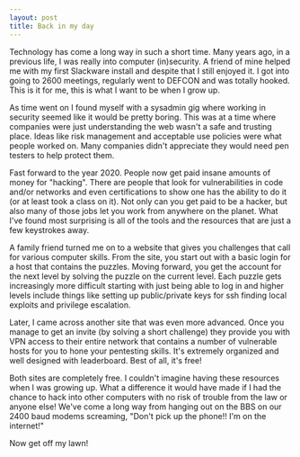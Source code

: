 ```yaml
---
layout: post
title: Back in my day
---
```

Technology has come a long way in such a short time.  Many years ago, in a previous life, I was really into computer (in)security.  A friend of mine helped me with my first Slackware install and despite that I still enjoyed it.  I got into going to 2600 meetings, regularly went to DEFCON and was totally hooked.  This is it for me, this is what I want to be when I grow up.

As time went on I found myself with a sysadmin gig where working in security seemed like it would be pretty boring.  This was at a time where companies were just understanding the web wasn't a safe and trusting place.  Ideas like risk management and acceptable use policies were what people worked on.  Many companies didn't appreciate they would need pen testers to help protect them.

Fast forward to the year 2020.  People now get paid insane amounts of money for "hacking".  There are people that look for vulnerabilities in code and/or networks and even certifications to show one has the ability to do it (or at least took a class on it).  Not only can you get paid to be a hacker, but also many of those jobs let you work from anywhere on the planet.  What I've found most surprising is all of the tools and the resources that are just a few keystrokes away.

A family friend turned me on to a website that gives you challenges that call for various computer skills.  From the site, you start out with a basic login for a host that contains the puzzles.  Moving forward, you get the account for the next level by solving the puzzle on the current level.  Each puzzle gets increasingly more difficult starting with just being able to log in and higher levels include things like setting up public/private keys for ssh finding local exploits and privilege escalation.  

Later, I came across another site that was even more advanced.  Once you manage to get an invite (by solving a short challenge) they provide you with VPN access to their entire network that contains a number of vulnerable hosts for you to hone your pentesting skills.  It's extremely organized and well designed with leaderboard.  Best of all, it's free!  

Both sites are completely free.  I couldn't imagine having these resources when I was growing up.  What a difference it would have made if I had the chance to hack into other computers with no risk of trouble from the law or anyone else!  We've come a long way from hanging out on the BBS on our 2400 baud modems screaming, "Don't pick up the phone!! I'm on the internet!"

Now get off my lawn!
